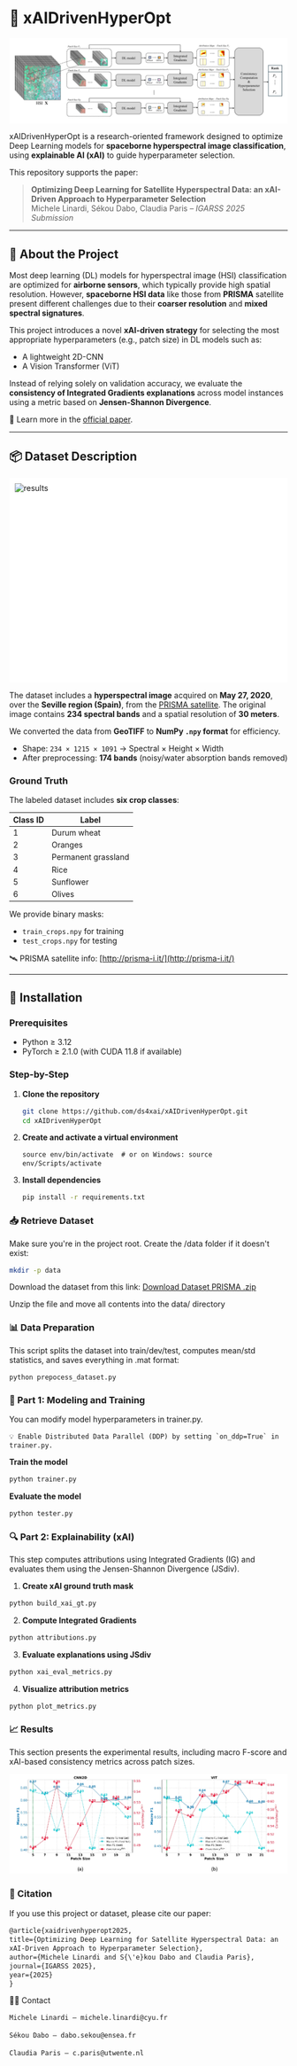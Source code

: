 # 🌾 xAIDrivenHyperOpt

<div style="background-color: white; display: inline-block; padding: 10px;">
  <img src="./images/blockscheme.png" alt="results">
</div>

xAIDrivenHyperOpt is a research-oriented framework designed to optimize Deep Learning models for **spaceborne hyperspectral image classification**, using **explainable AI (xAI)** to guide hyperparameter selection.

This repository supports the paper:

> **Optimizing Deep Learning for Satellite Hyperspectral Data: an xAI-Driven Approach to Hyperparameter Selection**  
> Michele Linardi, Sékou Dabo, Claudia Paris – *IGARSS 2025 Submission*

---

## 📌 About the Project

Most deep learning (DL) models for hyperspectral image (HSI) classification are optimized for **airborne sensors**, which typically provide high spatial resolution. However, **spaceborne HSI data** like those from **PRISMA** satellite present different challenges due to their **coarser resolution** and **mixed spectral signatures**.

This project introduces a novel **xAI-driven strategy** for selecting the most appropriate hyperparameters (e.g., patch size) in DL models such as:
- A lightweight 2D-CNN
- A Vision Transformer (ViT)

Instead of relying solely on validation accuracy, we evaluate the **consistency of Integrated Gradients explanations** across model instances using a metric based on **Jensen-Shannon Divergence**.



📖 Learn more in the [official paper](https://github.com/ds4xai/xAIDrivenHyperOp).

---


## 📦 Dataset Description

<div style="display: flex; justify-content: center;">
  <div style="background-color: white; padding: 10px; height: 350px; width: 1000px;">
    <img src="./images/dataset.png" alt="results" style="display: block; margin: auto;">
  </div>
</div>


The dataset includes a **hyperspectral image** acquired on **May 27, 2020**, over the **Seville region (Spain)**, from the [PRISMA satellite](https://prisma.asi.it/). The original image contains **234 spectral bands** and a spatial resolution of **30 meters**.

We converted the data from **GeoTIFF** to **NumPy `.npy` format** for efficiency.

- Shape: `234 × 1215 × 1091` → Spectral × Height × Width
- After preprocessing: **174 bands** (noisy/water absorption bands removed)

### Ground Truth

The labeled dataset includes **six crop classes**:

| Class ID | Label                  |
|----------|------------------------|
| 1        | Durum wheat            |
| 2        | Oranges                |
| 3        | Permanent grassland    |
| 4        | Rice                   |
| 5        | Sunflower              |
| 6        | Olives                 |

We provide binary masks:
- `train_crops.npy` for training
- `test_crops.npy` for testing

🛰️ PRISMA satellite info: [http://prisma-i.it/](http://prisma-i.it/)

---

## 🔧 Installation

### Prerequisites
- Python ≥ 3.12
- PyTorch ≥ 2.1.0 (with CUDA 11.8 if available)

### Step-by-Step

1. **Clone the repository**
   ```bash
   git clone https://github.com/ds4xai/xAIDrivenHyperOpt.git
   cd xAIDrivenHyperOpt
   ```

2. **Create and activate a virtual environment**

    ```bashpython -m venv env
    source env/bin/activate  # or on Windows: source env/Scripts/activate
    ```

3. **Install dependencies**

    ```bash
    pip install -r requirements.txt
    ```

### 📥 Retrieve Dataset

Make sure you're in the project root. Create the /data folder if it doesn't exist:

```bash
mkdir -p data
```

Download the dataset from this link:
[Download Dataset PRISMA .zip](https://enseafr-my.sharepoint.com/:u:/g/personal/sekou_dabo_ensea_fr/EUzXFpf5irdCvuGVjVy3MLIB6tlp6xAo_d-ascp_pPcYrw?e=RlvxdM)

Unzip the file and move all contents into the data/ directory


### 📊 Data Preparation

This script splits the dataset into train/dev/test, computes mean/std statistics, and saves everything in .mat format:

```bash
python prepocess_dataset.py
```   

### 🧠 Part 1: Modeling and Training

You can modify model hyperparameters in trainer.py.

    💡 Enable Distributed Data Parallel (DDP) by setting `on_ddp=True` in trainer.py.

**Train the model**

```bash
python trainer.py
```

**Evaluate the model**
```bash
python tester.py
```

### 🔍 Part 2: Explainability (xAI)

This step computes attributions using Integrated Gradients (IG) and evaluates them using the Jensen-Shannon Divergence (JSdiv).

1. **Create xAI ground truth mask**

```bash
python build_xai_gt.py
```

2. **Compute Integrated Gradients**

```bash
python attributions.py
```

3. **Evaluate explanations using JSdiv**

```bash
python xai_eval_metrics.py
```  

4. **Visualize attribution metrics**

```bash
python plot_metrics.py
```


### 📈 Results

This section presents the experimental results, including macro F-score and xAI-based consistency metrics across patch sizes.

![results](./images/result.png)



### 📄 Citation

If you use this project or dataset, please cite our paper:

    @article{xaidrivenhyperopt2025,
    title={Optimizing Deep Learning for Satellite Hyperspectral Data: an xAI-Driven Approach to Hyperparameter Selection},
    author={Michele Linardi and S{\'e}kou Dabo and Claudia Paris},
    journal={IGARSS 2025},
    year={2025}
    }

🧑‍💻 Contact

    Michele Linardi – michele.linardi@cyu.fr

    Sékou Dabo – dabo.sekou@ensea.fr

    Claudia Paris – c.paris@utwente.nl


